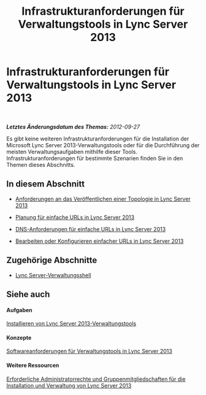 ﻿---
title: Infrastrukturanforderungen für Verwaltungstools in Lync Server 2013
TOCTitle: Infrastrukturanforderungen für Verwaltungstools in Lync Server 2013
ms:assetid: aa039d01-e721-455f-94c4-076a3aac38bd
ms:mtpsurl: https://technet.microsoft.com/de-de/library/Gg195766(v=OCS.15)
ms:contentKeyID: 49295036
ms.date: 05/19/2016
mtps_version: v=OCS.15
ms.translationtype: HT
---

# Infrastrukturanforderungen für Verwaltungstools in Lync Server 2013

 

_**Letztes Änderungsdatum des Themas:** 2012-09-27_

Es gibt keine weiteren Infrastrukturanforderungen für die Installation der Microsoft Lync Server 2013-Verwaltungstools oder für die Durchführung der meisten Verwaltungsaufgaben mithilfe dieser Tools. Infrastrukturanforderungen für bestimmte Szenarien finden Sie in den Themen dieses Abschnitts.

## In diesem Abschnitt

  - [Anforderungen an das Veröffentlichen einer Topologie in Lync Server 2013](lync-server-2013-requirements-to-publish-a-topology.md)

  - [Planung für einfache URLs in Lync Server 2013](lync-server-2013-planning-for-simple-urls.md)

  - [DNS-Anforderungen für einfache URLs in Lync Server 2013](lync-server-2013-dns-requirements-for-simple-urls.md)

  - [Bearbeiten oder Konfigurieren einfacher URLs in Lync Server 2013](lync-server-2013-edit-or-configure-simple-urls.md)

## Zugehörige Abschnitte

  - [Lync Server-Verwaltungsshell](lync-server-2013-lync-server-management-shell.md)

## Siehe auch

#### Aufgaben

[Installieren von Lync Server 2013-Verwaltungstools](lync-server-2013-install-lync-server-administrative-tools.md)  

#### Konzepte

[Softwareanforderungen für Verwaltungstools in Lync Server 2013](lync-server-2013-administrative-tools-software-requirements.md)  

#### Weitere Ressourcen

[Erforderliche Administratorrechte und Gruppenmitgliedschaften für die Installation und Verwaltung von Lync Server 2013](lync-server-2013-administrator-rights-and-permissions-required-for-setup-and-administration.md)


